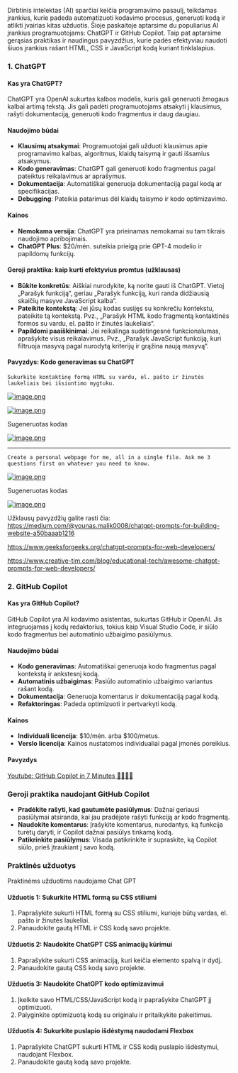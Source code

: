 
Dirbtinis intelektas (AI) sparčiai keičia programavimo pasaulį, teikdamas įrankius, kurie padeda automatizuoti kodavimo procesus, generuoti kodą ir atlikti įvairias kitas užduotis. Šioje paskaitoje aptarsime du populiarius AI įrankius programuotojams: ChatGPT ir GitHub Copilot. Taip pat aptarsime gerąsias praktikas ir naudingus pavyzdžius, kurie padės efektyviau naudoti šiuos įrankius rašant HTML, CSS ir JavaScript kodą kuriant tinklalapius.

### 1. ChatGPT

#### Kas yra ChatGPT?

ChatGPT yra OpenAI sukurtas kalbos modelis, kuris gali generuoti žmogaus kalbai artimą tekstą. Jis gali padėti programuotojams atsakyti į klausimus, rašyti dokumentaciją, generuoti kodo fragmentus ir daug daugiau.

#### Naudojimo būdai

-   **Klausimų atsakymai**: Programuotojai gali užduoti klausimus apie programavimo kalbas, algoritmus, klaidų taisymą ir gauti išsamius atsakymus.
-   **Kodo generavimas**: ChatGPT gali generuoti kodo fragmentus pagal pateiktus reikalavimus ar aprašymus.
-   **Dokumentacija**: Automatiškai generuoja dokumentaciją pagal kodą ar specifikacijas.
-   **Debugging**: Pateikia patarimus dėl klaidų taisymo ir kodo optimizavimo.

#### Kainos

-   **Nemokama versija**: ChatGPT yra prieinamas nemokamai su tam tikrais naudojimo apribojimais.
-   **ChatGPT Plus**: $20/mėn. suteikia prieigą prie GPT-4 modelio ir papildomų funkcijų.

#### Geroji praktika: kaip kurti efektyvius promtus (užklausas)

-   **Būkite konkretūs**: Aiškiai nurodykite, ką norite gauti iš ChatGPT. Vietoj „Parašyk funkciją“, geriau „Parašyk funkciją, kuri randa didžiausią skaičių masyve JavaScript kalba“.
-   **Pateikite kontekstą**: Jei jūsų kodas susijęs su konkrečiu kontekstu, pateikite tą kontekstą. Pvz., „Parašyk HTML kodo fragmentą kontaktinės formos su vardu, el. pašto ir žinutės laukeliais“.
-   **Papildomi paaiškinimai**: Jei reikalinga sudėtingesnė funkcionalumas, aprašykite visus reikalavimus. Pvz., „Parašyk JavaScript funkciją, kuri filtruoja masyvą pagal nurodytą kriterijų ir grąžina naują masyvą“.

#### Pavyzdys: Kodo generavimas su ChatGPT

```
Sukurkite kontaktinę formą HTML su vardu, el. pašto ir žinutės laukeliais bei išsiuntimo mygtuku.
```

[![image.png](https://i.postimg.cc/c1ty8MQ0/image.png)](https://postimg.cc/t7bmK6SM)

[![image.png](https://i.postimg.cc/KzdW5wnF/image.png)](https://postimg.cc/k6vwJj1h)

Sugeneruotas kodas

[![image.png](https://i.postimg.cc/SxhJPKyY/image.png)](https://postimg.cc/ppsWhR5P)

--- 
``` 
Create a personal webpage for me, all in a single file. Ask me 3 questions first on whatever you need to know.
```

[![image.png](https://i.postimg.cc/rmTkfzVJ/image.png)](https://postimg.cc/yJLtd1Sg)

Sugeneruotas kodas

[![image.png](https://i.postimg.cc/gcqvS7Dq/image.png)](https://postimg.cc/grjXrN1n)

Užklausų pavyzdžių galite rasti čia: https://medium.com/@younas.malik0008/chatgpt-prompts-for-building-website-a50baaab1216

https://www.geeksforgeeks.org/chatgpt-prompts-for-web-developers/

https://www.creative-tim.com/blog/educational-tech/awesome-chatgpt-prompts-for-web-developers/

### 2. GitHub Copilot

#### Kas yra GitHub Copilot?

GitHub Copilot yra AI kodavimo asistentas, sukurtas GitHub ir OpenAI. Jis integruojamas į kodų redaktorius, tokius kaip Visual Studio Code, ir siūlo kodo fragmentus bei automatinio užbaigimo pasiūlymus.

#### Naudojimo būdai

-   **Kodo generavimas**: Automatiškai generuoja kodo fragmentus pagal kontekstą ir ankstesnį kodą.
-   **Automatinis užbaigimas**: Pasiūlo automatinio užbaigimo variantus rašant kodą.
-   **Dokumentacija**: Generuoja komentarus ir dokumentaciją pagal kodą.
-   **Refaktoringas**: Padeda optimizuoti ir pertvarkyti kodą.

#### Kainos

-   **Individuali licencija**: $10/mėn. arba $100/metus.
-   **Verslo licencija**: Kainos nustatomos individualiai pagal įmonės poreikius.

#### Pavyzdys

[Youtube: GitHub Copilot in 7 Minutes 👨‍💻🤖🚀](https://www.youtube.com/watch?v=hPVatUSvZq0&ab_channel=DevelopersDigest)

### Geroji praktika naudojant GitHub Copilot

-   **Pradėkite rašyti, kad gautumėte pasiūlymus**: Dažnai geriausi pasiūlymai atsiranda, kai jau pradėjote rašyti funkciją ar kodo fragmentą.
-   **Naudokite komentarus**: Įrašykite komentarus, nurodantys, ką funkcija turėtų daryti, ir Copilot dažnai pasiūlys tinkamą kodą.
-   **Patikrinkite pasiūlymus**: Visada patikrinkite ir supraskite, ką Copilot siūlo, prieš įtraukiant į savo kodą.

### Praktinės užduotys

Praktinėms užduotims naudojame Chat GPT

#### Užduotis 1: Sukurkite HTML formą su CSS stiliumi

1.  Paprašykite sukurti HTML formą su CSS stiliumi, kurioje būtų vardas, el. pašto ir žinutės laukeliai.
2.  Panaudokite gautą HTML ir CSS kodą savo projekte.

#### Užduotis 2: Naudokite ChatGPT CSS animacijų kūrimui

1.  Paprašykite sukurti CSS animaciją, kuri keičia elemento spalvą ir dydį.
2.  Panaudokite gautą CSS kodą savo projekte.

#### Užduotis 3: Naudokite ChatGPT kodo optimizavimui

1.  Įkelkite savo HTML/CSS/JavaScript kodą ir paprašykite ChatGPT jį optimizuoti.
2.  Palyginkite optimizuotą kodą su originalu ir pritaikykite pakeitimus.

#### Užduotis 4: Sukurkite puslapio išdėstymą naudodami Flexbox

1.  Paprašykite ChatGPT sukurti HTML ir CSS kodą puslapio išdėstymui, naudojant Flexbox.
2.  Panaudokite gautą kodą savo projekte.
